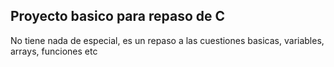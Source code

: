 ## Proyecto basico para repaso de C

No tiene nada de especial, es un repaso a las cuestiones basicas, variables, arrays, funciones etc 
